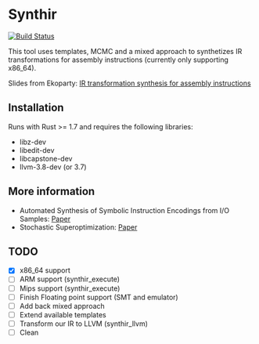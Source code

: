 # Synthir

[![Build Status](https://travis-ci.org/snf/synthir.svg?branch=master)](https://travis-ci.org/snf/synthir)

This tool uses templates, MCMC and a mixed approach to synthetizes IR transformations for assembly instructions (currently only supporting x86_64).

Slides from Ekoparty: [IR transformation synthesis for assembly instructions](https://speakerdeck.com/snf/ir-transformation-synthesis-for-assembly-instructions)


## Installation

Runs with Rust >= 1.7 and requires the following libraries:

* libz-dev
* libedit-dev
* libcapstone-dev
* llvm-3.8-dev (or 3.7)

## More information

* Automated Synthesis of Symbolic Instruction Encodings from I/O Samples: [Paper](http://research.microsoft.com/en-us/um/people/pg/public_psfiles/pldi2012.pdf)
* Stochastic Superoptimization: [Paper](http://cs.stanford.edu/people/sharmar/pubs/asplos291-schkufza.pdf)

## TODO

- [x] x86_64 support
- [ ] ARM support (synthir_execute)
- [ ] Mips support (synthir_execute)
- [ ] Finish Floating point support (SMT and emulator)
- [ ] Add back mixed approach
- [ ] Extend available templates
- [ ] Transform our IR to LLVM (synthir_llvm)
- [ ] Clean
